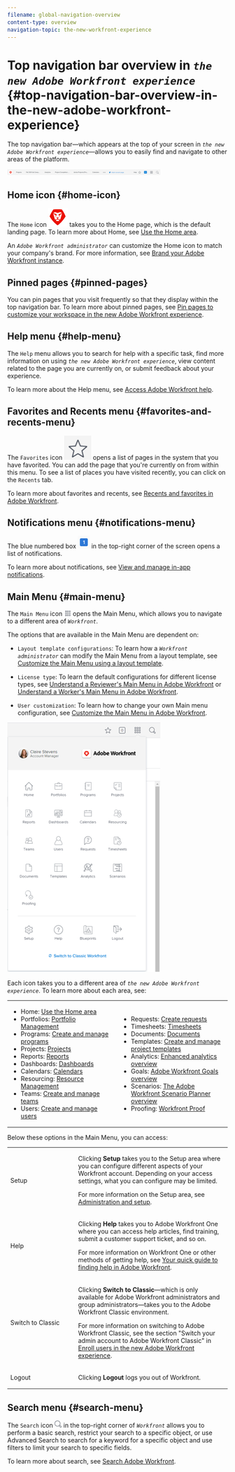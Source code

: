 ```yaml
---
filename: global-navigation-overview
content-type: overview
navigation-topic: the-new-workfront-experience
---
```




# Top navigation bar overview in *`the new Adobe Workfront experience`* {#top-navigation-bar-overview-in-the-new-adobe-workfront-experience}

The top navigation bar—which appears at the top of your screen in *`the new Adobe Workfront experience`*—allows you to easily find and navigate to other areas of the platform.


![](assets/global-navigation-bar-350x13.png)




## Home icon {#home-icon}

The `Home` icon ![](assets/home-icon.png) takes you to the Home page, which is the default landing page. To learn more about Home, see [Use the Home area](_use-the-home-area.md).


An *`Adobe Workfront administrator`* can customize the Home icon to match your company's brand. For more information, see [Brand your Adobe Workfront instance](brand-your-workfront-instance.md).


## Pinned pages {#pinned-pages}

You can pin pages that you visit frequently so that they display within the top navigation bar. To learn more about pinned pages, see [Pin pages to customize your workspace in the new Adobe Workfront experience](pin-pages.md).


## Help menu {#help-menu}

The `Help` menu allows you to search for help with a specific task, find more information on using *`the new Adobe Workfront experience`*, view content related to the page you are currently on, or submit feedback about your experience.


To learn more about the Help menu, see [Access Adobe Workfront help](access-workfront-help.md).


## Favorites and Recents menu {#favorites-and-recents-menu}

The `Favorites` icon ![](assets/favorites-icon-62x55.png) opens a list of pages in the system that you have favorited. You can add the page that you're currently on from within this menu. To see a list of places you have visited recently, you can click on the `Recents` tab.


To learn more about favorites and recents, see [Recents and favorites in Adobe Workfront](_recent-and-favorites.md).


## Notifications menu {#notifications-menu}

The blue numbered box ![](assets/notifications-icon.png) in the top-right corner of the screen opens a list of notifications.


To learn more about notifications, see [View and manage in-app notifications](view-and-manage-in-app-notifications.md).


## Main Menu {#main-menu}

The `Main Menu` icon ![](assets/main-menu-icon-16x12.png) opens the Main Menu, which allows you to navigate to a different area of *`Workfront`*.


The options that are available in the Main Menu are dependent on:



* `Layout template configurations`: To learn how a *`Workfront administrator`* can modify the Main Menu from a layout template, see [Customize the Main Menu using a layout template](customize-main-menu.md).

* `License type`: To learn the default configurations for different license types, see [Understand a Reviewer's Main Menu in Adobe Workfront](reviewer-global-navigation-bar.md) or [Understand a Worker's Main Menu in Adobe Workfront](worker-global-navigation-bar.md).

* `User customization`: To learn how to change your own Main menu configuration, see [Customize the Main Menu in Adobe Workfront](customize-global-navigation-bar.md).



![](assets/main-menu-options-350x568.png)




Each icon takes you to a different area of *`the new Adobe Workfront experience`*. To learn more about each area, see:

<table> 
 <col style="width: 50%;"> 
 <col style="width: 50%;"> 
 <tbody> 
  <tr> 
   <td> 
    <ul> 
     <li>Home: <a href="_use-the-home-area.md" class="MCXref xref">Use the Home area</a></li> 
     <li>Portfolios: <a href="_portfolio-management-overview.md" class="MCXref xref">Portfolio Management</a></li> 
     <li>Programs: <a href="_create-and-manage-programs.md" class="MCXref xref">Create and manage programs </a></li> 
     <li>Projects: <a href="_projects-overview.md" class="MCXref xref">Projects</a></li> 
     <li>Reports: <a href="_reports-overview.md" class="MCXref xref">Reports</a></li> 
     <li>Dashboards: <a href="_dashboards-overview.md" class="MCXref xref">Dashboards</a></li> 
     <li>Calendars: <a href="_calendars.md" class="MCXref xref">Calendars</a></li> 
     <li>Resourcing: <a href="_resource-management-overview.md" class="MCXref xref">Resource Management </a></li> 
     <li>Teams: <a href="_create-and-mange-teams.md" class="MCXref xref">Create and manage teams</a></li> 
     <li>Users: <a href="_create-and-manage-users.md" class="MCXref xref">Create and manage users</a></li> 
    </ul> </td> 
   <td> 
    <ul> 
     <li>Requests: <a href="_create-requests.md" class="MCXref xref">Create requests</a></li> 
     <li>Timesheets: <a href="_timesheets-all.md" class="MCXref xref">Timesheets</a></li> 
     <li>Documents: <a href="_documents-overview.md" class="MCXref xref">Documents</a></li> 
     <li>Templates: <a href="_create-manage-templates.md" class="MCXref xref">Create and manage project templates</a></li> 
     <li>Analytics: <a href="enhanced-analytics-overview.md" class="MCXref xref">Enhanced analytics overview</a></li> 
     <li>Goals: <a href="wf-goals-overview.md" class="MCXref xref">Adobe Workfront Goals overview</a></li> 
     <li>Scenarios: <a href="scenario-planner-overview.md" class="MCXref xref">The Adobe Workfront Scenario Planner overview</a></li> 
     <li>Proofing: <a href="_workfront-proof.md" class="MCXref xref">Workfront Proof</a></li> 
    </ul> </td> 
  </tr> 
 </tbody> 
</table>

Below these options in the Main Menu, you can access:

<table style="margin-left: 0;margin-right: auto;mc-table-style: url('../../Resources/TableStylesheets/Standard.css');" class="TableStyle-Standard" cellspacing="3"> 
 <col class="TableStyle-Standard-Column-Column1" style="width: 155px;"> 
 <col class="TableStyle-Standard-Column-Column1"> 
 <tbody> 
  <tr class="TableStyle-Standard-Body-LightGray"> 
   <td class="TableStyle-Standard-BodyE-Column1-LightGray"> <p class="bold">Setup</p> </td> 
   <td class="TableStyle-Standard-BodyD-Column1-LightGray"> <p>Clicking <b>Setup</b> takes you to the Setup area where you can configure different aspects of your <span class="mc-variable WFVariables.ProdNameWF variable varname">Workfront</span> account. Depending on your access settings, what you can configure may be limited.</p> <p>For more information on the Setup area, see <a href="_administration-and-setup.md" class="MCXref xref">Administration and setup</a>.</p> </td> 
  </tr> 
  <tr class="TableStyle-Standard-Body-MediumGray"> 
   <td class="TableStyle-Standard-BodyE-Column1-MediumGray"> <p class="bold">Help</p> </td> 
   <td class="TableStyle-Standard-BodyD-Column1-MediumGray"> <p>Clicking <b>Help</b> takes you to Adobe Workfront One where you can access help articles, find training, submit a customer support ticket, and so on.</p> <p>For more information on Workfront One or other methods of getting help, see <a href="guide-for-help-in-workfront.md" class="MCXref xref">Your quick guide to finding help in Adobe Workfront</a>.</p> </td> 
  </tr> 
  <tr class="TableStyle-Standard-Body-LightGray"> 
   <td class="TableStyle-Standard-BodyE-Column1-LightGray"> <p class="bold">Switch to Classic</p> </td> 
   <td class="TableStyle-Standard-BodyD-Column1-LightGray"> <p>Clicking <b>Switch to Classic</b>—which is only available for&nbsp;<span class="mc-variable WFVariables.FullProdNameAdminWF-plur variable varname">Adobe Workfront administrators</span> and <span class="mc-variable WFVariables.AdminGroup-plur variable varname">group administrators</span>—takes you to the <span class="mc-variable WFVariables.WorkfrontClassic variable varname">Adobe Workfront Classic</span> environment.</p> <p>For more information on switching to <span class="mc-variable WFVariables.WorkfrontClassic variable varname">Adobe Workfront Classic</span>, see the section "Switch your admin account to <span class="mc-variable WFVariables.WorkfrontClassic variable varname">Adobe Workfront Classic</span>" in <a href="enroll-users-new-workfront-experience.md" class="MCXref xref">Enroll users in the new Adobe Workfront experience</a>.</p> </td> 
  </tr> 
  <tr class="TableStyle-Standard-Body-MediumGray"> 
   <td class="TableStyle-Standard-BodyB-Column1-MediumGray"> <p class="bold">Logout</p> </td> 
   <td class="TableStyle-Standard-BodyA-Column1-MediumGray">Clicking <b>Logout</b> logs you out of <span class="mc-variable WFVariables.ProdNameWF variable varname">Workfront</span>.</td> 
  </tr> 
 </tbody> 
</table>



## Search menu {#search-menu}

The `Search` icon ![](assets/search-icon.png) in the top-right corner of *`Workfront`* allows you to perform a basic search, restrict your search to a specific object, or use Advanced Search to search for a keyword for a specific object and use filters to limit your search to specific fields.


To learn more about search, see [Search Adobe Workfront](search-workfront.md).
